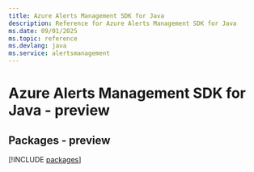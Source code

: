 ```yaml
---
title: Azure Alerts Management SDK for Java
description: Reference for Azure Alerts Management SDK for Java
ms.date: 09/01/2025
ms.topic: reference
ms.devlang: java
ms.service: alertsmanagement
---
```

# Azure Alerts Management SDK for Java - preview
## Packages - preview
[!INCLUDE [packages](alerts-management-index.md)]